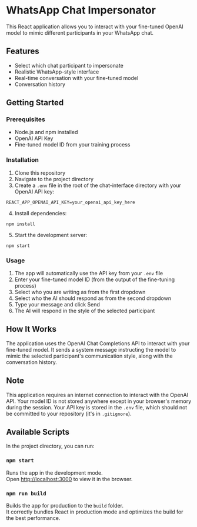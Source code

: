 # WhatsApp Chat Impersonator

This React application allows you to interact with your fine-tuned OpenAI model to mimic different participants in your WhatsApp chat.

## Features
- Select which chat participant to impersonate
- Realistic WhatsApp-style interface
- Real-time conversation with your fine-tuned model
- Conversation history

## Getting Started

### Prerequisites
- Node.js and npm installed
- OpenAI API Key
- Fine-tuned model ID from your training process

### Installation
1. Clone this repository
2. Navigate to the project directory
3. Create a `.env` file in the root of the chat-interface directory with your OpenAI API key:
```
REACT_APP_OPENAI_API_KEY=your_openai_api_key_here
```
4. Install dependencies:
```
npm install
```
5. Start the development server:
```
npm start
```

### Usage
1. The app will automatically use the API key from your `.env` file
2. Enter your fine-tuned model ID (from the output of the fine-tuning process)
3. Select who you are writing as from the first dropdown
4. Select who the AI should respond as from the second dropdown
5. Type your message and click Send
6. The AI will respond in the style of the selected participant

## How It Works
The application uses the OpenAI Chat Completions API to interact with your fine-tuned model. It sends a system message instructing the model to mimic the selected participant's communication style, along with the conversation history.

## Note
This application requires an internet connection to interact with the OpenAI API. Your model ID is not stored anywhere except in your browser's memory during the session. Your API key is stored in the `.env` file, which should not be committed to your repository (it's in `.gitignore`).

## Available Scripts

In the project directory, you can run:

### `npm start`

Runs the app in the development mode.\
Open [http://localhost:3000](http://localhost:3000) to view it in the browser.

### `npm run build`

Builds the app for production to the `build` folder.\
It correctly bundles React in production mode and optimizes the build for the best performance.